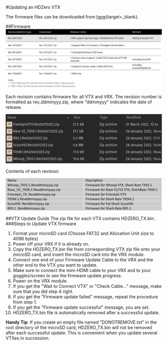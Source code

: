 #Updating an HDZero VTX

The firmware files can be downloaded from [here](https://www.hd-zero.com/document){target=_blank}.

##Firmware
![firmware_files](assets/hdzero_firmware_files.png)

Each revision contains firmware for all VTX and VRX. The revision number is formatted as 
rev_ddmmyyy.zip, where "ddmmyyy" indicates the date of release. 

![zip_files](assets/zip_files.png)

Contents of each revision:

![revisions](assets/revisions.png)

##VTX Update Guide
The zip file for each VTX contains HDZERO_TX.bin. 
###Steps to Update VTX firmware
1. Format your microSD card (Choose FAT32 and Allocation Unit size to 
4096 bytes)
2. Power off your VRX if it is already on. 
3. Copy the HDZERO_TX.bin file from corresponding VTX zip file onto your microSD card, and 
insert the microSD card into the VRX module.
4. Connect one end of your Firmware Update Cable to the VRX and the other end to the VTX you want to update.
5. Make sure to connect the mini-HDMI cable to your VRX and to your goggles/screen to see the firmware update progress.
6. Power on the VRX module.
7. If you get the "Wait to Connect VTX" or "Check Cable..." message, make sure that you did  step 4 right.
8. If you get the "Firmware update failed" message, repeat the procedure from step 1. 
9. If you get the "Firmware update successful" message, you are set.
10. HDZERO_TX.bin file is automatically removed after a successful update.

**Handy Tip**: If you create an empty file named "DONOTREMOVE.txt" in the root directory of the microSD card, HDZERO_TX.bin will not be removed after each successful update. This is convenient when you update several VTXes in succession.
